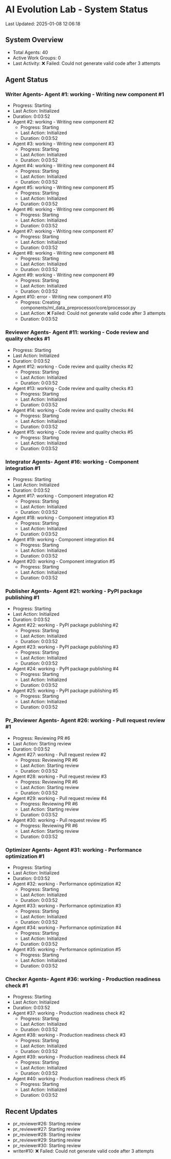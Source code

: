 # AI Evolution Lab - System Status
Last Updated: 2025-01-08 12:06:18

## System Overview
- Total Agents: 40
- Active Work Groups: 0
- Last Activity: ❌ Failed: Could not generate valid code after 3 attempts

## Agent Status

### Writer Agents- Agent #1: working - Writing new component #1
  - Progress: Starting
  - Last Action: Initialized
  - Duration: 0:03:52
- Agent #2: working - Writing new component #2
  - Progress: Starting
  - Last Action: Initialized
  - Duration: 0:03:52
- Agent #3: working - Writing new component #3
  - Progress: Starting
  - Last Action: Initialized
  - Duration: 0:03:52
- Agent #4: working - Writing new component #4
  - Progress: Starting
  - Last Action: Initialized
  - Duration: 0:03:52
- Agent #5: working - Writing new component #5
  - Progress: Starting
  - Last Action: Initialized
  - Duration: 0:03:52
- Agent #6: working - Writing new component #6
  - Progress: Starting
  - Last Action: Initialized
  - Duration: 0:03:52
- Agent #7: working - Writing new component #7
  - Progress: Starting
  - Last Action: Initialized
  - Duration: 0:03:52
- Agent #8: working - Writing new component #8
  - Progress: Starting
  - Last Action: Initialized
  - Duration: 0:03:52
- Agent #9: working - Writing new component #9
  - Progress: Starting
  - Last Action: Initialized
  - Duration: 0:03:52
- Agent #10: error - Writing new component #10
  - Progress: Creating components/ml_data_preprocessor/core/processor.py
  - Last Action: ❌ Failed: Could not generate valid code after 3 attempts
  - Duration: 0:03:52

### Reviewer Agents- Agent #11: working - Code review and quality checks #1
  - Progress: Starting
  - Last Action: Initialized
  - Duration: 0:03:52
- Agent #12: working - Code review and quality checks #2
  - Progress: Starting
  - Last Action: Initialized
  - Duration: 0:03:52
- Agent #13: working - Code review and quality checks #3
  - Progress: Starting
  - Last Action: Initialized
  - Duration: 0:03:52
- Agent #14: working - Code review and quality checks #4
  - Progress: Starting
  - Last Action: Initialized
  - Duration: 0:03:52
- Agent #15: working - Code review and quality checks #5
  - Progress: Starting
  - Last Action: Initialized
  - Duration: 0:03:52

### Integrator Agents- Agent #16: working - Component integration #1
  - Progress: Starting
  - Last Action: Initialized
  - Duration: 0:03:52
- Agent #17: working - Component integration #2
  - Progress: Starting
  - Last Action: Initialized
  - Duration: 0:03:52
- Agent #18: working - Component integration #3
  - Progress: Starting
  - Last Action: Initialized
  - Duration: 0:03:52
- Agent #19: working - Component integration #4
  - Progress: Starting
  - Last Action: Initialized
  - Duration: 0:03:52
- Agent #20: working - Component integration #5
  - Progress: Starting
  - Last Action: Initialized
  - Duration: 0:03:52

### Publisher Agents- Agent #21: working - PyPI package publishing #1
  - Progress: Starting
  - Last Action: Initialized
  - Duration: 0:03:52
- Agent #22: working - PyPI package publishing #2
  - Progress: Starting
  - Last Action: Initialized
  - Duration: 0:03:52
- Agent #23: working - PyPI package publishing #3
  - Progress: Starting
  - Last Action: Initialized
  - Duration: 0:03:52
- Agent #24: working - PyPI package publishing #4
  - Progress: Starting
  - Last Action: Initialized
  - Duration: 0:03:52
- Agent #25: working - PyPI package publishing #5
  - Progress: Starting
  - Last Action: Initialized
  - Duration: 0:03:52

### Pr_Reviewer Agents- Agent #26: working - Pull request review #1
  - Progress: Reviewing PR #6
  - Last Action: Starting review
  - Duration: 0:03:52
- Agent #27: working - Pull request review #2
  - Progress: Reviewing PR #6
  - Last Action: Starting review
  - Duration: 0:03:52
- Agent #28: working - Pull request review #3
  - Progress: Reviewing PR #6
  - Last Action: Starting review
  - Duration: 0:03:52
- Agent #29: working - Pull request review #4
  - Progress: Reviewing PR #6
  - Last Action: Starting review
  - Duration: 0:03:52
- Agent #30: working - Pull request review #5
  - Progress: Reviewing PR #6
  - Last Action: Starting review
  - Duration: 0:03:52

### Optimizer Agents- Agent #31: working - Performance optimization #1
  - Progress: Starting
  - Last Action: Initialized
  - Duration: 0:03:52
- Agent #32: working - Performance optimization #2
  - Progress: Starting
  - Last Action: Initialized
  - Duration: 0:03:52
- Agent #33: working - Performance optimization #3
  - Progress: Starting
  - Last Action: Initialized
  - Duration: 0:03:52
- Agent #34: working - Performance optimization #4
  - Progress: Starting
  - Last Action: Initialized
  - Duration: 0:03:52
- Agent #35: working - Performance optimization #5
  - Progress: Starting
  - Last Action: Initialized
  - Duration: 0:03:52

### Checker Agents- Agent #36: working - Production readiness check #1
  - Progress: Starting
  - Last Action: Initialized
  - Duration: 0:03:52
- Agent #37: working - Production readiness check #2
  - Progress: Starting
  - Last Action: Initialized
  - Duration: 0:03:52
- Agent #38: working - Production readiness check #3
  - Progress: Starting
  - Last Action: Initialized
  - Duration: 0:03:52
- Agent #39: working - Production readiness check #4
  - Progress: Starting
  - Last Action: Initialized
  - Duration: 0:03:52
- Agent #40: working - Production readiness check #5
  - Progress: Starting
  - Last Action: Initialized
  - Duration: 0:03:52


## Recent Updates
- pr_reviewer#26: Starting review
- pr_reviewer#27: Starting review
- pr_reviewer#28: Starting review
- pr_reviewer#29: Starting review
- pr_reviewer#30: Starting review
- writer#10: ❌ Failed: Could not generate valid code after 3 attempts
